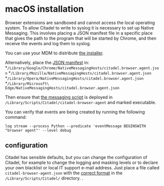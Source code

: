 # macOS installation

Browser extensions are sandboxed and cannot access the local operating system. To allow Citadel to write to syslog it is necessary to set up Native Messaging. This involves placing a JSON manifest file in a specific place that gives the path to the program that will be started by Chrome, and then receive the events and log them to syslog.

You can use your MDM to distribute [the installer](https://github.com/avanwouwe/citadel-browser-agent/releases/latest).

Alternatively, place the [JSON manifest](/bin/win/citadel.browser.agent.json) in:
*`/Library/Google/Chrome/NativeMessagingHosts/citadel.browser.agent.json`
*`/Library/Mozilla/NativeMessagingHosts/citadel.browser.agent.json`
*`/Library/Opera/NativeMessagingHosts/citadel.browser.agent.json`
*`/Library/Microsoft\ Edge/NativeMessagingHosts/citadel.browser.agent.json`

Then ensure that [the messaging script](/bin/citadel-browser-agent) is deployed in `/Library/Scripts/Citadel/citadel-browser-agent` and marked executable.

You can verify that events are being created by running the following command:
```
log stream --process Python --predicate 'eventMessage BEGINSWITH "browser agent"' --level debug
```

## configuration
Citadel has sensible defaults, but you can change the configuration of Citadel, for example to change the logging and masking levels or to declare your own blacklist or local IT support e-mail address. Just place a file called `citadel-browser-agent.json` with the [correct format](/doc/configuration.md) in the `/Library/Scripts/Citadel/` directory. .